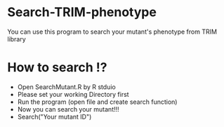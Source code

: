 # Search-TRIM-phenotype
You can use this program to search your mutant's phenotype from TRIM library

# How to search !?

- Open SearchMutant.R by R stduio
- Please set your working Directory first
- Run the program (open file and create search function)
- Now you can search your mutant!!!
- Search("Your mutant ID")